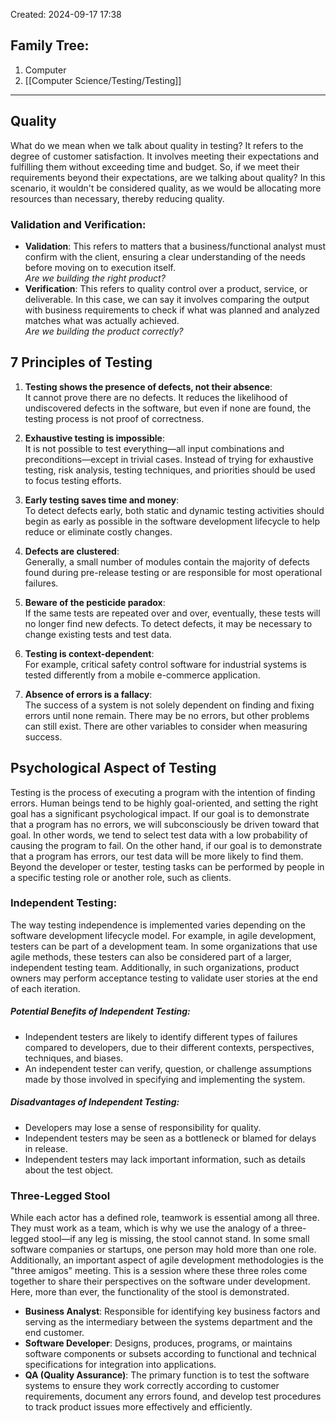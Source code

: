 Created: 2024-09-17 17:38
## Family Tree:
1. Computer
2. [[Computer Science/Testing/Testing]]
-- -
## Quality
What do we mean when we talk about quality in testing? It refers to the degree of customer satisfaction. It involves meeting their expectations and fulfilling them without exceeding time and budget.
So, if we meet their requirements beyond their expectations, are we talking about quality? In this scenario, it wouldn't be considered quality, as we would be allocating more resources than necessary, thereby reducing quality.
### Validation and Verification:
- **Validation**: This refers to matters that a business/functional analyst must confirm with the client, ensuring a clear understanding of the needs before moving on to execution itself.  
    _Are we building the right product?_
- **Verification**: This refers to quality control over a product, service, or deliverable. In this case, we can say it involves comparing the output with business requirements to check if what was planned and analyzed matches what was actually achieved.  
    _Are we building the product correctly?_
## 7 Principles of Testing
1. **Testing shows the presence of defects, not their absence**:  
    It cannot prove there are no defects. It reduces the likelihood of undiscovered defects in the software, but even if none are found, the testing process is not proof of correctness.

2. **Exhaustive testing is impossible**:  
    It is not possible to test everything—all input combinations and preconditions—except in trivial cases. Instead of trying for exhaustive testing, risk analysis, testing techniques, and priorities should be used to focus testing efforts.

3. **Early testing saves time and money**:  
    To detect defects early, both static and dynamic testing activities should begin as early as possible in the software development lifecycle to help reduce or eliminate costly changes.

4. **Defects are clustered**:  
    Generally, a small number of modules contain the majority of defects found during pre-release testing or are responsible for most operational failures.

5. **Beware of the pesticide paradox**:  
    If the same tests are repeated over and over, eventually, these tests will no longer find new defects. To detect defects, it may be necessary to change existing tests and test data.

6. **Testing is context-dependent**:  
    For example, critical safety control software for industrial systems is tested differently from a mobile e-commerce application.

7. **Absence of errors is a fallacy**:  
    The success of a system is not solely dependent on finding and fixing errors until none remain. There may be no errors, but other problems can still exist. There are other variables to consider when measuring success.
## Psychological Aspect of Testing
Testing is the process of executing a program with the intention of finding errors. Human beings tend to be highly goal-oriented, and setting the right goal has a significant psychological impact. If our goal is to demonstrate that a program has no errors, we will subconsciously be driven toward that goal. In other words, we tend to select test data with a low probability of causing the program to fail.
On the other hand, if our goal is to demonstrate that a program has errors, our test data will be more likely to find them.
Beyond the developer or tester, testing tasks can be performed by people in a specific testing role or another role, such as clients.
### Independent Testing:
The way testing independence is implemented varies depending on the software development lifecycle model. For example, in agile development, testers can be part of a development team. In some organizations that use agile methods, these testers can also be considered part of a larger, independent testing team. Additionally, in such organizations, product owners may perform acceptance testing to validate user stories at the end of each iteration.
##### Potential Benefits of Independent Testing:
- Independent testers are likely to identify different types of failures compared to developers, due to their different contexts, perspectives, techniques, and biases.
- An independent tester can verify, question, or challenge assumptions made by those involved in specifying and implementing the system.
##### Disadvantages of Independent Testing:
- Developers may lose a sense of responsibility for quality.
- Independent testers may be seen as a bottleneck or blamed for delays in release.
- Independent testers may lack important information, such as details about the test object.
### Three-Legged Stool
While each actor has a defined role, teamwork is essential among all three. They must work as a team, which is why we use the analogy of a three-legged stool—if any leg is missing, the stool cannot stand.
In some small software companies or startups, one person may hold more than one role. Additionally, an important aspect of agile development methodologies is the "three amigos" meeting. This is a session where these three roles come together to share their perspectives on the software under development. Here, more than ever, the functionality of the stool is demonstrated.
- **Business Analyst**: Responsible for identifying key business factors and serving as the intermediary between the systems department and the end customer.
- **Software Developer**: Designs, produces, programs, or maintains software components or subsets according to functional and technical specifications for integration into applications.
- **QA (Quality Assurance)**: The primary function is to test the software systems to ensure they work correctly according to customer requirements, document any errors found, and develop test procedures to track product issues more effectively and efficiently.